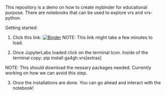 This repository is a demo on how to create mybinder for educational purpose. There are notebooks that can be used to explore vrs and vrs-python. 

Getting started: 

1) Click this link: [![Binder](https://mybinder.org/badge_logo.svg)](https://mybinder.org/v2/gh/SalemBajjali/educational_notebooks/HEAD)
NOTE: This link might take a few minutes to load.

2) Once JupyterLabs loaded click on the terminal Icon. Inside of the terminal copy: pip install ga4gh.vrs[extras]

NOTE: This should download the nessary packages needed. Currently working on how we can avoid this step. 

3) Once the installations are done. You can go ahead and interact with the notebook!
